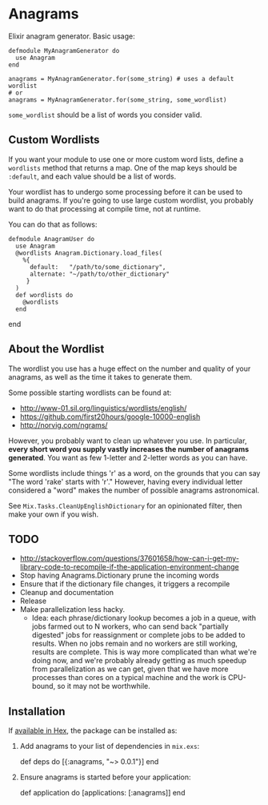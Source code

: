 # Anagrams

Elixir anagram generator. Basic usage:

    defmodule MyAnagramGenerator do
      use Anagram
    end

    anagrams = MyAnagramGenerator.for(some_string) # uses a default wordlist
    # or
    anagrams = MyAnagramGenerator.for(some_string, some_wordlist)

`some_wordlist` should be a list of words you consider valid.

## Custom Wordlists

If you want your module to use one or more custom word lists, define a `wordlists` method that returns a map. One of the map keys should be `:default`, and each value should be a list of words.

Your wordlist has to undergo some processing before it can be used to build anagrams. If you're going to use large custom wordlist, you probably want to do that processing at compile time, not at runtime.

You can do that as follows:

    defmodule AnagramUser do
      use Anagram
      @wordlists Anagram.Dictionary.load_files(
        %{
          default:   "/path/to/some_dictionary",
          alternate: "~/path/to/other_dictionary"
         }
      )
      def wordlists do
        @wordlists
      end
  end

## About the Wordlist

The wordlist you use has a huge effect on the number and quality of your anagrams, as well as the time it takes to generate them.

Some possible starting wordlists can be found at:

 - http://www-01.sil.org/linguistics/wordlists/english/
 - https://github.com/first20hours/google-10000-english
 - http://norvig.com/ngrams/

However, you probably want to clean up whatever you use. In particular, **every short word you supply vastly increases the number of anagrams generated**. You want as few 1-letter and 2-letter words as you can have.

Some wordlists include things 'r' as a word, on the grounds that you can say "The word 'rake' starts with 'r'." However, having every individual letter considered a "word" makes the number of possible anagrams astronomical.

See `Mix.Tasks.CleanUpEnglishDictionary` for an opinionated filter, then make your own if you wish.

## TODO

- http://stackoverflow.com/questions/37601658/how-can-i-get-my-library-code-to-recompile-if-the-application-environment-change
- Stop having Anagrams.Dictionary prune the incoming words
- Ensure that if the dictionary file changes, it triggers a recompile
- Cleanup and documentation
- Release
- Make parallelization less hacky.
  - Idea: each phrase/dictionary lookup becomes a job in a queue, with jobs farmed out to N workers, who can send back "partially digested" jobs for reassignment or complete jobs to be added to results. When no jobs remain and no workers are still working, results are complete. This is way more complicated than what we're doing now, and we're probably already getting as much speedup from parallelization as we can get, given that we have more processes than cores on a typical machine and the work is CPU-bound, so it may not be worthwhile.

## Installation

If [available in Hex](https://hex.pm/docs/publish), the package can be installed as:

  1. Add anagrams to your list of dependencies in `mix.exs`:

        def deps do
          [{:anagrams, "~> 0.0.1"}]
        end

  2. Ensure anagrams is started before your application:

        def application do
          [applications: [:anagrams]]
        end

